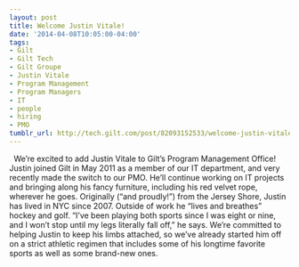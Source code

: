 ```yaml
---
layout: post
title: Welcome Justin Vitale!
date: '2014-04-08T10:05:00-04:00'
tags:
- Gilt
- Gilt Tech
- Gilt Groupe
- Justin Vitale
- Program Management
- Program Managers
- IT
- people
- hiring
- PMO
tumblr_url: http://tech.gilt.com/post/82093152533/welcome-justin-vitale
---
```

 
We’re excited to add Justin Vitale to Gilt’s Program Management Office! Justin joined Gilt in May 2011 as a member of our IT department, and very recently made the switch to our PMO. He’ll continue working on IT projects and bringing along his fancy furniture, including his red velvet rope, wherever he goes. 
Originally (“and proudly!”) from the Jersey Shore, Justin has lived in NYC since 2007. Outside of work he “lives and breathes” hockey and golf. “I’ve been playing both sports since I was eight or nine, and I won’t stop until my legs literally fall off,” he says. We’re committed to helping Justin to keep his limbs attached, so we’ve already started him off on a strict athletic regimen that includes some of his longtime favorite sports as well as some brand-new ones.
